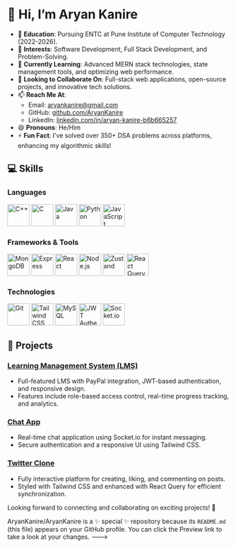 # 👋 Hi, I’m Aryan Kanire

- 🌟 **Education**: Pursuing ENTC at Pune Institute of Computer Technology (2022-2026).
- 👀 **Interests**: Software Development, Full Stack Development, and Problem-Solving.
- 🌱 **Currently Learning**: Advanced MERN stack technologies, state management tools, and optimizing web performance.
- 💞️ **Looking to Collaborate On**: Full-stack web applications, open-source projects, and innovative tech solutions.
- 📫 **Reach Me At**:
  - Email: [aryankanire@gmail.com](mailto:aryankanire@gmail.com)
  - GitHub: [github.com/AryanKanire](https://github.com/AryanKanire)
  - LinkedIn: [linkedin.com/in/aryan-kanire-b6b665257](https://www.linkedin.com/in/aryan-kanire-b6b665257)
- 😄 **Pronouns**: He/Him
- ⚡ **Fun Fact**: I’ve solved over 350+ DSA problems across platforms, enhancing my algorithmic skills!
## 💻 Skills

### **Languages**
<p>
  <img src="https://img.icons8.com/color/48/000000/c-plus-plus-logo.png" alt="C++" width="50"/> 
  <img src="https://img.icons8.com/color/48/000000/c-programming.png" alt="C" width="50"/> 
  <img src="https://img.icons8.com/color/48/000000/java-coffee-cup-logo--v1.png" alt="Java" width="50"/> 
  <img src="https://img.icons8.com/color/48/000000/python.png" alt="Python" width="50"/> 
  <img src="https://img.icons8.com/color/48/000000/javascript--v1.png" alt="JavaScript" width="50"/>
</p>

### **Frameworks & Tools**
<p>
  <img src="https://img.icons8.com/color/48/000000/mongodb.png" alt="MongoDB" width="50"/> 
  <img src="https://img.icons8.com/ios-filled/50/000000/express-js.png" alt="Express" width="50"/>
  <img src="https://img.icons8.com/color/48/000000/react-native.png" alt="React" width="50"/> 
  <img src="https://img.icons8.com/color/48/000000/nodejs.png" alt="Node.js" width="50"/> 
  <img src="https://img.icons8.com/external-tal-revivo-shadow-tal-revivo/48/000000/external-redux-an-open-source-javascript-library-for-managing-application-state-logo-shadow-tal-revivo.png" alt="Zustand" width="50"/> <!-- Substitute Redux for Zustand -->
  <img src="https://img.icons8.com/color/48/000000/graphql.png" alt="React Query" width="50"/> <!-- React Query does not have an official logo -->
</p>

### **Technologies**
<p>
  <img src="https://img.icons8.com/color/48/000000/git.png" alt="Git" width="50"/> 
  <img src="https://img.icons8.com/color/48/000000/tailwindcss.png" alt="Tailwind CSS" width="50"/> 
  <img src="https://img.icons8.com/ios-filled/50/000000/mysql-logo.png" alt="MySQL" width="50"/> 
  <img src="https://img.icons8.com/external-tal-revivo-shadow-tal-revivo/48/000000/external-json-web-token-an-open-standard-used-for-sharing-security-information-between-parties-logo-shadow-tal-revivo.png" alt="JWT Authentication" width="50"/> 
  <img src="https://img.icons8.com/external-tal-revivo-filled-tal-revivo/48/000000/external-socket-io-an-open-source-web-socket-library-filled-tal-revivo.png" alt="Socket.io" width="50"/>
</p>

## 🚀 Projects
### [Learning Management System (LMS)](https://github.com/AryanKanire/LMS-Management)
- Full-featured LMS with PayPal integration, JWT-based authentication, and responsive design.
- Features include role-based access control, real-time progress tracking, and analytics.

### [Chat App](https://github.com/AryanKanire/chat-app)
- Real-time chat application using Socket.io for instant messaging.
- Secure authentication and a responsive UI using Tailwind CSS.

### [Twitter Clone](https://github.com/AryanKanire/twitter-clone)
- Fully interactive platform for creating, liking, and commenting on posts.
- Styled with Tailwind CSS and enhanced with React Query for efficient synchronization.


Looking forward to connecting and collaborating on exciting projects! 🚀

AryanKanire/AryanKanire is a ✨ special ✨ repository because its `README.md` (this file) appears on your GitHub profile.
You can click the Preview link to take a look at your changes.
--->
